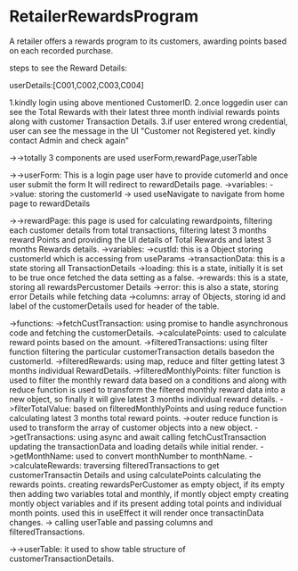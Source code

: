# RetailerRewardsProgram
A retailer offers a rewards program to its customers, awarding points based on each recorded purchase.

steps to see the Reward Details:
 
userDetails:[C001,C002,C003,C004]
 
1.kindly login using above mentioned CustomerID.
2.once loggedin user can see the Total Rewards with their latest three month indivial rewards points along with customer Transaction Details.
3.if user entered wrong credential, user can see the message in the UI "Customer not Registered yet. kindly contact Admin and check again"
 
->->totally 3 components are used userForm,rewardPage,userTable
 
->->userForm: This is a login page user have to provide cutomerId and once user submit the form It will redirect to rewardDetails page.
->variables: 
	->value: storing the customerId 
-> used useNavigate to navigate from home page to rewardDetails

->->rewardPage: this page is used for calculating rewardpoints, filtering each customer details from total transactions, filtering latest 3 months reward Points and providing the UI details of Total Rewards and latest 3 months Rewards details.
->variables:
        ->custId: this is a Object storing customerId which is accessing from useParams
	->transactionData: this is a state storing all TransactionDetails
	->loading: this is a state, initially it is set to be true once fetched the data setting as a false.
	->rewards: this is a state, storing all rewardsPercustomer Details
	->error: this is also a state, storing error Details while fetching data
	->columns: array of Objects, storing id and label of the customerDetails used for header of the table.
 
->functions:
	->fetchCustTransaction: using promise  to handle asynchronous code and fetching the customerDetails.
	->calculatePoints: used to calculate reward points based on the amount.
	->filteredTransactions: using filter function filtering the particular customerTransaction details basedon the customerId.
	->filteredRewards: using map, reduce and filter getting latest 3 months individual RewardDetails.
	->filteredMonthlyPoints: filter function is used to filter the monthly reward data based on a conditions and along with reduce function is used to transform the filtered           monthly reward data into a new object, so finally it will give latest 3 months individual reward details.
	->filterTotalValue:  based on filteredMonthlyPoints and using reduce function calculating latest 3 months total reward points.
	->outer reduce function is used to transform the array of customer objects into a new object.
	->getTransactions: using async and await calling fetchCustTransaction updating the transactionData and loading details while initial render.
	->getMonthName: used to convert monthNumber to monthName.
	->calculateRewards: traversing filteredTransactions to get customerTransactin Details and using calculatePoints calculating the rewards points. creating rewardsPerCustomer         as empty object, if its empty then adding two variables total and monthly, if montly object empty creating montly object variables and if its present adding total            points and individual month points. used this in useEffect it will render once transactinData changes.
	-> calling userTable and passing columns and filteredTransactions.
 
->->userTable: it used to show table structure of customerTransactionDetails.

